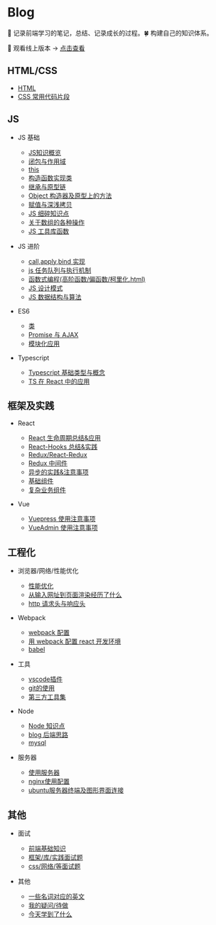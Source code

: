 # Blog

:seedling: 记录前端学习的笔记，总结、记录成长的过程。:four_leaf_clover: 构建自己的知识体系。

:whale: 观看线上版本 -> [点击查看](https://https://blog.xblcity.com)

## HTML/CSS

- [HTML](https://blog.xblcity.com/html-css/html.html)
- [CSS 常用代码片段](https://blog.xblcity.com/html-css/css-utils.html)

## JS

- JS 基础

  - [JS知识概览](https://blog.xblcity.com/js/summarization.html)
  - [闭包与作用域](https://blog.xblcity.com/js/scope-closures.html)
  - [this](https://blog.xblcity.com/js/this.html)
  - [构造函数实现类](https://blog.xblcity.com/js/object.html)
  - [继承与原型链](https://blog.xblcity.com/js/inherit.html)
  - [Object 构造器及原型上的方法](https://blog.xblcity.com/js/object-methods.html)
  - [赋值与深浅拷贝](https://blog.xblcity.com/js/copy.html)
  - [JS 细碎知识点](https://blog.xblcity.com/js/knowledge-points.html)
  - [关于数组的各种操作](https://blog.xblcity.com/js/array.html)
  - [JS 工具库函数](https://blog.xblcity.com/js/utils.html)

- JS 进阶

  - [call,apply,bind 实现](https://blog.xblcity.com/js/call.html)
  - [js 任务队列与执行机制](https://blog.xblcity.com/js/eventloop.html)
  - [函数式编程(高阶函数/偏函数/柯里化.html)](https://blog.xblcity.com/js/func-program.html)
  - [JS 设计模式](https://blog.xblcity.com/js/design-mode.html)
  - [JS 数据结构与算法](https://blog.xblcity.com/js/algorithm.html)

- ES6

  - [类](https://blog.xblcity.com/es6/class.html)
  - [Promise 与 AJAX](https://blog.xblcity.com/es6/promise.html)
  - [模块化应用](https://blog.xblcity.com/es6/module.html)

- Typescript

  - [Typescript 基础类型与概念](https://blog.xblcity.com/typescript/ts-basic.html)
  - [TS 在 React 中的应用](https://blog.xblcity.com/typescript/ts-react.html)

## 框架及实践

- React

  - [React 生命周期总结&应用](https://blog.xblcity.com/react/lifecycle.html)
  - [React-Hooks 总结&实践](https://blog.xblcity.com/react/react-hooks.html)
  - [Redux/React-Redux](https://blog.xblcity.com/react/redux.html)
  - [Redux 中间件](https://blog.xblcity.com/react/redux-middleware.html)
  - [异步的实践&注意事项](https://blog.xblcity.com/react/async.html)
  - [基础组件](https://blog.xblcity.com/react/basic-co.html)
  - [复杂业务组件](https://blog.xblcity.com/react/complex-co.html)

- Vue

  - [Vuepress 使用注意事项](https://blog.xblcity.com/vue/vuepress.html)
  - [VueAdmin 使用注意事项](https://blog.xblcity.com/vue/vue-admin.html)

## 工程化

- 浏览器/网络/性能优化

  - [性能优化](https://blog.xblcity.com/mix/performance.html)
  - [从输入网址到页面渲染经历了什么](https://blog.xblcity.com/mix/render.html)
  - [http 请求头与响应头](https://blog.xblcity.com/mix/http-message.html)

- Webpack

  - [webpack 配置](https://blog.xblcity.com/tools/webpack/webpack-config.html)
  - [用 webpack 配置 react 开发环境](https://blog.xblcity.com/tools/webpack/webpack-react.html)
  - [babel](https://blog.xblcity.com/tools/webpack/babel.html)

- 工具

  - [vscode插件](https://blog.xblcity.com/tools/vs.html)
  - [git的使用](https://blog.xblcity.com/tools/git.html)
  - [第三方工具集](https://blog.xblcity.com/tools/tool.html)

- Node

  - [Node 知识点](https://blog.xblcity.com/node/little-points.html)
  - [blog 后端思路](https://blog.xblcity.com/node/blog.html)
  - [mysql](https://blog.xblcity.com/node/mysql.html)

- 服务器

  - [使用服务器](https://blog.xblcity.com/server/server.html)
  - [nginx使用配置](https://blog.xblcity.com/server/nginx.html)
  - [ubuntu服务器终端及图形界面连接](https://blog.xblcity.com/server/ubuntu.html)

## 其他

- 面试

  - [前端基础知识](https://blog.xblcity.com/interview/js-interview.html)
  - [框架/库/实践面试题](https://blog.xblcity.com/interview/lib-interview.html)
  - [css/网络/等面试题](https://blog.xblcity.com/interview/other-interview.html)

- 其他

  - [一些名词对应的英文](https://blog.xblcity.com/others/words.html)
  - [我的疑问/待做](https://blog.xblcity.com/others/questions.html)
  - [今天学到了什么](https://blog.xblcity.com/others/today.html)
